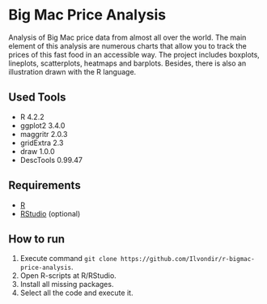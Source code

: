 # Big Mac Price Analysis
Analysis of Big Mac price data from almost all over the world. The main element of this analysis are numerous charts that allow you to track the prices of this fast food in an accessible way. The project includes boxplots, lineplots, scatterplots, heatmaps and barplots. Besides, there is also an illustration drawn with the R language.

## Used Tools
- R 4.2.2
- ggplot2 3.4.0
- maggritr 2.0.3
- gridExtra 2.3
- draw 1.0.0
- DescTools 0.99.47

## Requirements
- [R](https://cran.r-project.org/bin/windows/base)
- [RStudio](https://posit.co/downloads) (optional)

## How to run
1. Execute command `git clone https://github.com/Ilvondir/r-bigmac-price-analysis`.
2. Open R-scripts at R/RStudio.
3. Install all missing packages.
4. Select all the code and execute it.
